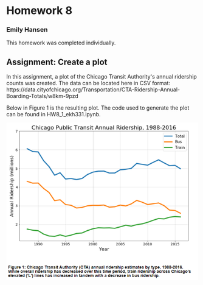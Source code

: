 # Homework 8

### Emily Hansen

<p>
This homework was completed individually.
<p>

## Assignment: Create a plot
<p>
In this assignment, a plot of the Chicago Transit Authority's annual ridership counts was created.
The data can be located here in CSV format: https://data.cityofchicago.org/Transportation/CTA-Ridership-Annual-Boarding-Totals/w8km-9pzd
<p>Below in Figure 1 is the resulting plot. The code used to generate the plot can be found in HW8_1_ekh331.ipynb.

<p>

![Alt text](HW8_1_ekh331.png)

<p>

